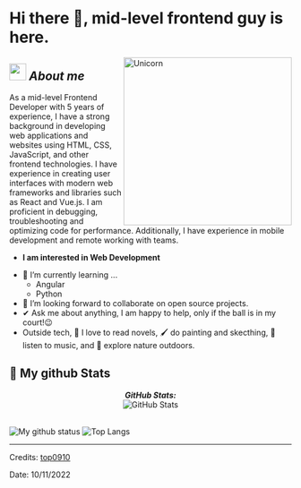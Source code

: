 # Hi there 👋, mid-level frontend guy is here. 

<img align="right" width=300px alt="Unicorn" src="https://c.tenor.com/GN73MKBawZYAAAAi/busy-cute.gif" />

## <img src="https://media.giphy.com/media/ObNTw8Uzwy6KQ/giphy.gif" width="30px">&nbsp;***About me***

As a mid-level Frontend Developer with 5 years of experience, I have a strong background in developing web applications and websites using HTML, CSS, JavaScript, and other frontend technologies. I have experience in creating user interfaces with modern web frameworks and libraries such as React and Vue.js. I am proficient in debugging, troubleshooting and optimizing code for performance. Additionally, I have experience in mobile development and remote working with teams.

* **I am interested in Web Development**
- 🌱 I’m currently learning ...
  - Angular
  - Python
- 👯 I’m looking forward to collaborate on open source projects.
- ✔ Ask me about anything, I am happy to help, only if the ball is in my court!😉<br>
- Outside tech, 📖 I love to read novels, 🖌️ do painting and skecthing, 🎵 listen to music, and 🌴 explore nature outdoors.


<h2>👀 My github Stats</h2>

<div>
<!--   <p align="center">
    <b><em>Now listening to:</em></b> <br/>
    <img src="https://spotify-github-profile.vercel.app/api/view?uid=NINIAmpreger&cover_image=true&theme=novatorem" alt="Now Listenting to" />
  </p> -->
  
  <p align="center">
  <b><em>GitHub Stats:</em></b> <br/>
    <img src="https://github-readme-streak-stats.herokuapp.com/?user=NINIAmpreger" alt="GitHub Stats" /> <br/><br/>
  
</div>

![My github status](https://github-readme-stats.vercel.app/api?username=NINIAmpreger&show_icons=true&include_all_commits=true)
![Top Langs](https://github-readme-stats.vercel.app/api/top-langs/?username=NINIAmpreger&layout=compact)

---------------------------------------------------------------------------------------------------------------------
Credits: <a href="https://github.com/top0910">top0910</a>

Date: 10/11/2022
